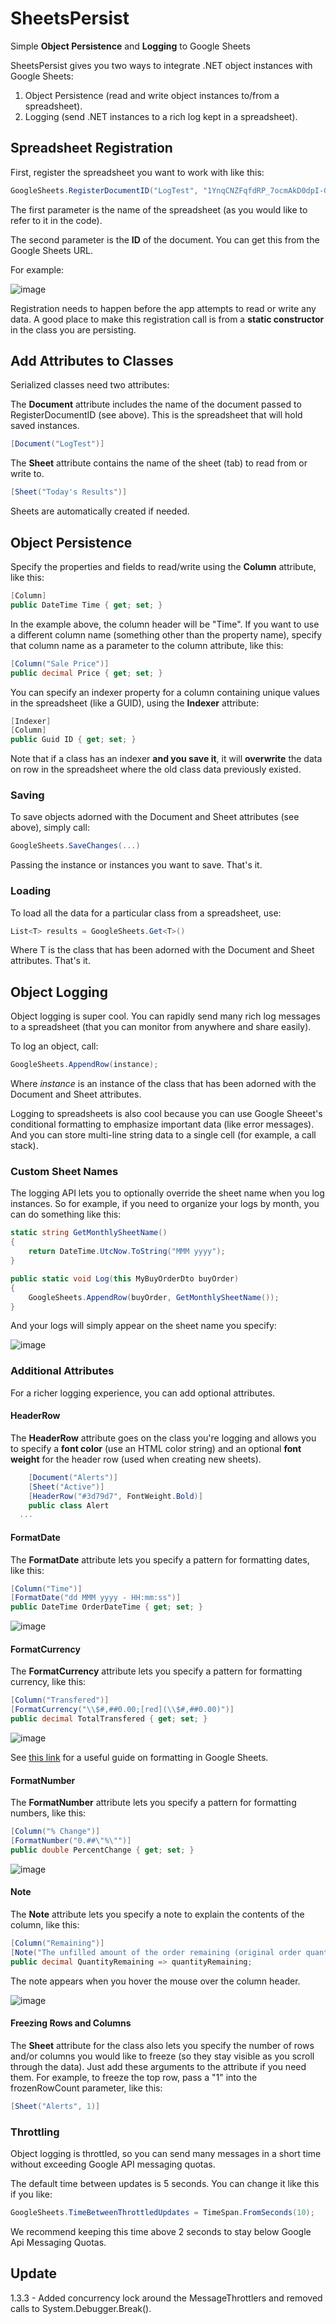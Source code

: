 # SheetsPersist
Simple **Object Persistence** and **Logging** to Google Sheets

SheetsPersist gives you two ways to integrate .NET object instances with Google Sheets:

1. Object Persistence (read and write object instances to/from a spreadsheet).
2. Logging (send .NET instances to a rich log kept in a spreadsheet).

## Spreadsheet Registration
First, register the spreadsheet you want to work with like this:

```csharp
GoogleSheets.RegisterDocumentID("LogTest", "1YnqCNZFqfdRP_7ocmAkD0dpI-G_bFnwGH1vN-YppAZE");
```

The first parameter is the name of the spreadsheet (as you would like to refer to it in the code).

The second parameter is the **ID** of the document. You can get this from the Google Sheets URL.

For example:

![image](https://user-images.githubusercontent.com/4841528/159050489-ea17bdcd-62d9-4405-801d-9b50fc146e97.png)

Registration needs to happen before the app attempts to read or write any data. A good place to make this registration call is from a **static constructor** in the class you are persisting.

## Add Attributes to Classes
Serialized classes need two attributes:

The **Document** attribute includes the name of the document passed to RegisterDocumentID (see above). This is the 
spreadsheet that will hold saved instances.

```csharp
[Document("LogTest")]
```


The **Sheet** attribute contains the name of the sheet (tab) to read from or write to. 

```csharp
[Sheet("Today's Results")]
```
Sheets are automatically created if needed.

## Object Persistence

Specify the properties and fields to read/write using the **Column** attribute, like this:

```csharp
[Column]
public DateTime Time { get; set; }
```

In the example above, the column header will be "Time". If you want to use a different column name (something other than the property name), specify that column name as a parameter to the column attribute, like this:

```csharp
[Column("Sale Price")]
public decimal Price { get; set; }
```

You can specify an indexer property for a column containing unique values in the spreadsheet (like a GUID), using the **Indexer** attribute:

```csharp
[Indexer]
[Column]
public Guid ID { get; set; }
```

Note that if  a class has an indexer **and you save it**, it will **overwrite** the data on row in the spreadsheet where the old class data previously existed.

### Saving

To save objects adorned with the Document and Sheet attributes (see above), simply call:

```csharp
GoogleSheets.SaveChanges(...)
```
Passing the instance or instances you want to save. That's it.

### Loading

To load all the data for a particular class from a spreadsheet, use:

```csharp
List<T> results = GoogleSheets.Get<T>()
```
Where T is the class that has been adorned with the Document and Sheet attributes. That's it.

## Object Logging

Object logging is super cool. You can rapidly send many rich log messages to a spreadsheet (that you can monitor from anywhere and share easily).

To log an object, call:

```csharp
GoogleSheets.AppendRow(instance);
```

Where *instance* is an instance of the class that has been adorned with the Document and Sheet attributes.

Logging to spreadsheets is also cool because you can use Google Sheeet's conditional formatting to emphasize important data (like error messages). And you can store multi-line string data to a single cell (for example, a call stack).

### Custom Sheet Names
The logging API lets you to optionally override the sheet name when you log instances. So for example, if you need to organize your logs by month, you can do something like this:

```csharp
static string GetMonthlySheetName()
{
    return DateTime.UtcNow.ToString("MMM yyyy");
}

public static void Log(this MyBuyOrderDto buyOrder)
{
    GoogleSheets.AppendRow(buyOrder, GetMonthlySheetName());
}
```

And your logs will simply appear on the sheet name you specify:

![image](https://user-images.githubusercontent.com/4841528/159039561-2196ddce-824b-42e8-be3c-ca37124f766c.png)


### Additional Attributes

For a richer logging experience, you can add optional attributes.

#### HeaderRow

The **HeaderRow** attribute goes on the class you're logging and allows you to specify a **font color** (use an HTML color string) and an optional **font weight** for the header row (used when creating new sheets).

```csharp
	[Document("Alerts")]
	[Sheet("Active")]
	[HeaderRow("#3d79d7", FontWeight.Bold)]
	public class Alert
  ...
```

#### FormatDate
The **FormatDate** attribute lets you specify a pattern for formatting dates, like this:

```csharp
[Column("Time")]
[FormatDate("dd MMM yyyy - HH:mm:ss")]
public DateTime OrderDateTime { get; set; }
```

![image](https://user-images.githubusercontent.com/4841528/159042750-dfcf2e1c-27b6-456e-85d6-3f9f4589a877.png)

#### FormatCurrency

The **FormatCurrency** attribute lets you specify a pattern for formatting currency, like this:

```csharp
[Column("Transfered")]
[FormatCurrency("\\$#,##0.00;[red](\\$#,##0.00)")]
public decimal TotalTransfered { get; set; }
```

![image](https://user-images.githubusercontent.com/4841528/159046218-675cf1ba-a21d-4c2f-ba83-8fb1038be640.png)

See [this link](https://www.benlcollins.com/spreadsheets/google-sheets-custom-number-format/) for a useful guide on formatting in Google Sheets.

#### FormatNumber

The **FormatNumber** attribute lets you specify a pattern for formatting numbers, like this:

```csharp
[Column("% Change")]
[FormatNumber("0.##\"%\"")]
public double PercentChange { get; set; }
```

![image](https://user-images.githubusercontent.com/4841528/159047085-4100eee2-22ac-460c-92c7-bbd38ee7ba3a.png)


#### Note
The **Note** attribute lets you specify a note to explain the contents of the column, like this:

```csharp
[Column("Remaining")]
[Note("The unfilled amount of the order remaining (original order quantity - order filled).")]
public decimal QuantityRemaining => quantityRemaining;
```

The note appears when you hover the mouse over the column header.

![image](https://user-images.githubusercontent.com/4841528/159047979-eebf6022-ef17-430d-8e53-75768c6d49e3.png)

#### Freezing Rows and Columns

The **Sheet** attribute for the class also lets you specify the number of rows and/or columns you would like to freeze (so they stay visible as you scroll through the data). Just add these arguments to the attribute if you need them. For example, to freeze the top row, pass a "1" into the frozenRowCount parameter, like this:

```csharp
[Sheet("Alerts", 1)]
```

### Throttling

Object logging is throttled, so you can send many messages in a short time without exceeding Google API messaging quotas. 

The default time between updates is 5 seconds. You can change it like this if you like:

```csharp
GoogleSheets.TimeBetweenThrottledUpdates = TimeSpan.FromSeconds(10);
```

We recommend keeping this time above 2 seconds to stay below Google Api Messaging Quotas.

## Update
1.3.3 - Added concurrency lock around the MessageThrottlers and removed calls to System.Debugger.Break().
